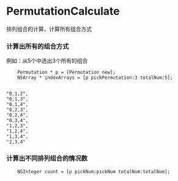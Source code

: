 # PermutationCalculate
排列组合的计算，计算所有组合方式

### 计算出所有的组合方式

例如：从5个中选出3个所有的组合
```
    Permutation * p = [Permutation new];
    NSArray * indexArrays = [p pickPermutation:3 totalNum:5];
```


```

"0,1,2",
"0,1,3",
"0,1,4",
"0,2,3",
"0,2,4",
"0,3,4",
"1,2,3",
"1,2,4",
"1,3,4",
"2,3,4"

```

### 计算出不同排列组合的情况数
```
    NSInteger count = [p pickNum:pickNum totalNum:totalNum];
```



